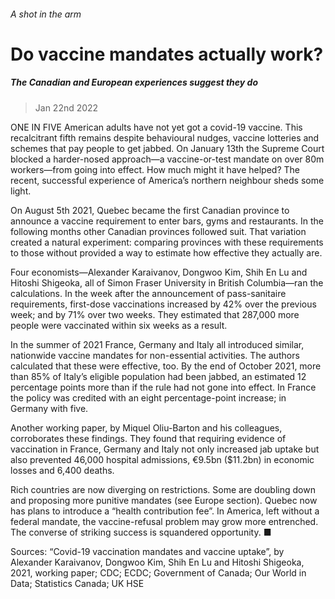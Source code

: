 ###### A shot in the arm
# Do vaccine mandates actually work? 
##### The Canadian and European experiences suggest they do 
> Jan 22nd 2022 


ONE IN FIVE American adults have not yet got a covid-19 vaccine. This recalcitrant fifth remains despite behavioural nudges, vaccine lotteries and schemes that pay people to get jabbed. On January 13th the Supreme Court blocked a harder-nosed approach—a vaccine-or-test mandate on over 80m workers—from going into effect. How much might it have helped? The recent, successful experience of America’s northern neighbour sheds some light.
On August 5th 2021, Quebec became the first Canadian province to announce a vaccine requirement to enter bars, gyms and restaurants. In the following months other Canadian provinces followed suit. That variation created a natural experiment: comparing provinces with these requirements to those without provided a way to estimate how effective they actually are.



Four economists—Alexander Karaivanov, Dongwoo Kim, Shih En Lu and Hitoshi Shigeoka, all of Simon Fraser University in British Columbia—ran the calculations. In the week after the announcement of pass-sanitaire requirements, first-dose vaccinations increased by 42% over the previous week; and by 71% over two weeks. They estimated that 287,000 more people were vaccinated within six weeks as a result.
In the summer of 2021 France, Germany and Italy all introduced similar, nationwide vaccine mandates for non-essential activities. The authors calculated that these were effective, too. By the end of October 2021, more than 85% of Italy’s eligible population had been jabbed, an estimated 12 percentage points more than if the rule had not gone into effect. In France the policy was credited with an eight percentage-point increase; in Germany with five.
Another working paper, by Miquel Oliu-Barton and his colleagues, corroborates these findings. They found that requiring evidence of vaccination in France, Germany and Italy not only increased jab uptake but also prevented 46,000 hospital admissions, €9.5bn ($11.2bn) in economic losses and 6,400 deaths.


Rich countries are now diverging on restrictions. Some are doubling down and proposing more punitive mandates (see Europe section). Quebec now has plans to introduce a “health contribution fee”. In America, left without a federal mandate, the vaccine-refusal problem may grow more entrenched. The converse of striking success is squandered opportunity. ■
Sources: “Covid-19 vaccination mandates and vaccine uptake”, by Alexander Karaivanov, Dongwoo Kim, Shih En Lu and Hitoshi Shigeoka, 2021, working paper; CDC; ECDC; Government of Canada; Our World in Data; Statistics Canada; UK HSE 

